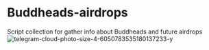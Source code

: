 # Buddheads-airdrops
Script collection for gather info about Buddheads and future airdrops
![telegram-cloud-photo-size-4-6050783535180137233-y](https://github.com/BitCanna-Labs/Buddheads-airdrops/assets/3751926/bef37cfa-d1af-495e-9c46-5181daa4b27a)
